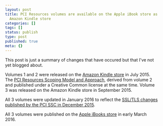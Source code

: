 ```yaml
---
layout: post
title: PCI Resources volumes are available on the Apple iBook store as well as the
  Amazon Kindle store
categories: []
tags: []
status: publish
type: post
published: true
meta: {}
---
```


This post is just a summary of changes that have occured but that I've not yet blogged about.


Volumes 1 and 2 were released on the 
[Amazon Kindle store](https://www.amazon.com/Yves-B.-Desharnais/e/B012KZCNTI) in July 2015.
The 
[PCI Resources Scoping Model and Approach](/pci-dss-scoping-model-and-approach), derived from volume 2 and published under a Creative Common license at the same time.
Volume 3 was released on the Amazon Kindle store in September 2015.


All 3 volumes were updated in January 2016 to reflect the 
[SSL/TLS changes published by the PCI SSC in December 2015](https://listings.pcisecuritystandards.org/pdfs/15_12_18_SSL_Webinar_Press_Release_FINAL.pdf).


All 3 volumes were published on the 
[Apple iBooks store](https://itunes.apple.com/us/author/yves-b.-desharnais/id1089327373?mt=11) in early March 2016.
